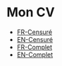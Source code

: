 # Mon CV

- [FR-Censuré](cv.html)
- [EN-Censuré](cv.html?lang=en)
- [FR-Complet](cv.html?censored=off)
- [EN-Complet](cv.html?lang=en&censored=off)
